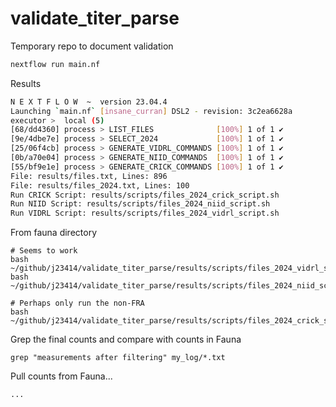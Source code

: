 # validate_titer_parse
Temporary repo to document validation

``` bash
nextflow run main.nf
```

Results

``` bash
N E X T F L O W  ~  version 23.04.4
Launching `main.nf` [insane_curran] DSL2 - revision: 3c2ea6628a
executor >  local (5)
[68/dd4360] process > LIST_FILES              [100%] 1 of 1 ✔
[9e/4dbe7e] process > SELECT_2024             [100%] 1 of 1 ✔
[25/06f4cb] process > GENERATE_VIDRL_COMMANDS [100%] 1 of 1 ✔
[0b/a70e04] process > GENERATE_NIID_COMMANDS  [100%] 1 of 1 ✔
[55/bf9e1e] process > GENERATE_CRICK_COMMANDS [100%] 1 of 1 ✔
File: results/files.txt, Lines: 896
File: results/files_2024.txt, Lines: 100
Run CRICK Script: results/scripts/files_2024_crick_script.sh
Run NIID Script: results/scripts/files_2024_niid_script.sh
Run VIDRL Script: results/scripts/files_2024_vidrl_script.sh
```

From fauna directory

```
# Seems to work
bash ~/github/j23414/validate_titer_parse/results/scripts/files_2024_vidrl_script.sh
bash ~/github/j23414/validate_titer_parse/results/scripts/files_2024_niid_script.sh

# Perhaps only run the non-FRA
bash ~/github/j23414/validate_titer_parse/results/scripts/files_2024_crick_script.sh
```

Grep the final counts and compare with counts in Fauna

```
grep "measurements after filtering" my_log/*.txt
```

Pull counts from Fauna...

```
...
```
